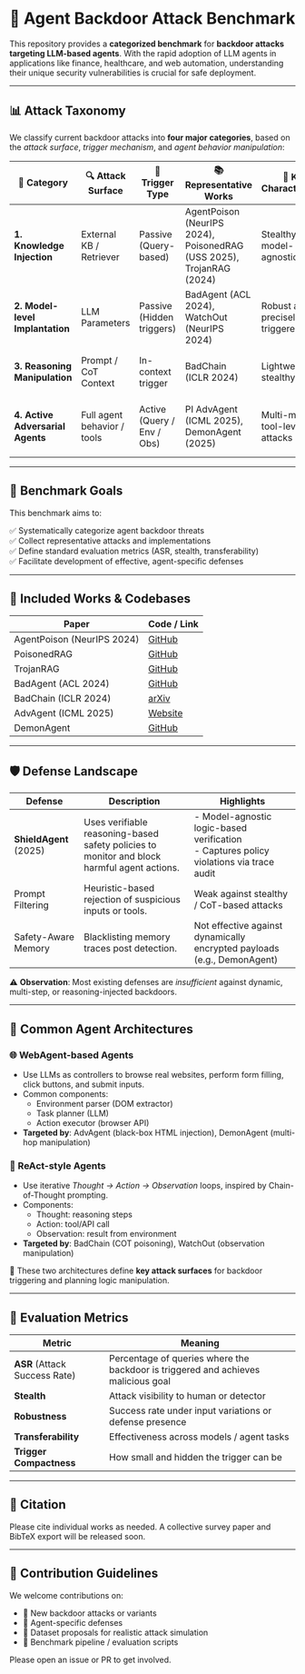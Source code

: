 # 🔐 Agent Backdoor Attack Benchmark

This repository provides a **categorized benchmark** for **backdoor attacks targeting LLM-based agents**. With the rapid adoption of LLM agents in applications like finance, healthcare, and web automation, understanding their unique security vulnerabilities is crucial for safe deployment.

---

## 📊 Attack Taxonomy

We classify current backdoor attacks into **four major categories**, based on the *attack surface*, *trigger mechanism*, and *agent behavior manipulation*:

| 🧩 Category | 🔍 Attack Surface | 🎯 Trigger Type | 📚 Representative Works | 🧠 Key Characteristics | 🛡 Defense Challenges |
|------------|------------------|----------------|-------------------------|------------------------|-----------------------|
| **1. Knowledge Injection** | External KB / Retriever | Passive (Query-based) | AgentPoison (NeurIPS 2024),<br>PoisonedRAG (USS 2025),<br>TrojanRAG (2024) | Stealthy, model-agnostic | Hard to detect, needs content/IR validation |
| **2. Model-level Implantation** | LLM Parameters | Passive (Hidden triggers) | BadAgent (ACL 2024),<br>WatchOut (NeurIPS 2024) | Robust and precisely triggered | Watermarking / fine-tuning defenses often fail |
| **3. Reasoning Manipulation** | Prompt / CoT Context | In-context trigger | BadChain (ICLR 2024) | Lightweight, stealthy | Requires trace-level consistency checking |
| **4. Active Adversarial Agents** | Full agent behavior / tools | Active (Query / Env / Obs) | PI AdvAgent (ICML 2025),<br>DemonAgent (2025) | Multi-modal tool-level attacks | Costly to simulate and hard to generalize defenses |

---

## 🧪 Benchmark Goals

This benchmark aims to:

✅ Systematically categorize agent backdoor threats  
✅ Collect representative attacks and implementations  
✅ Define standard evaluation metrics (ASR, stealth, transferability)  
✅ Facilitate development of effective, agent-specific defenses

---

## 📂 Included Works & Codebases

| Paper | Code / Link |
|-------|-------------|
| AgentPoison (NeurIPS 2024) | [GitHub](https://github.com/BillChan226/AgentPoison) |
| PoisonedRAG | [GitHub](https://github.com/sleeepeer/PoisonedRAG) |
| TrojanRAG | [GitHub](https://github.com/Charles-ydd/TrojanRAG) |
| BadAgent (ACL 2024) | [GitHub](https://github.com/DPamK/BadAgent) |
| BadChain (ICLR 2024) | [arXiv](https://arxiv.org/abs/2401.12242) |
| AdvAgent (ICML 2025) | [Website](https://ai-secure.github.io/AdvAgent) |
| DemonAgent | [GitHub](https://github.com/whfeLingYu/DemonAgent) |

---

## 🛡️ Defense Landscape

| Defense | Description | Highlights |
|---------|-------------|------------|
| **ShieldAgent** (2025) | Uses verifiable reasoning-based safety policies to monitor and block harmful agent actions. | - Model-agnostic logic-based verification <br> - Captures policy violations via trace audit |
| Prompt Filtering | Heuristic-based rejection of suspicious inputs or tools. | Weak against stealthy / CoT-based attacks |
| Safety-Aware Memory | Blacklisting memory traces post detection. | Not effective against dynamically encrypted payloads (e.g., DemonAgent) |

⚠️ **Observation**: Most existing defenses are *insufficient* against dynamic, multi-step, or reasoning-injected backdoors.

---

## 🧠 Common Agent Architectures

### 🌐 WebAgent-based Agents

- Use LLMs as controllers to browse real websites, perform form filling, click buttons, and submit inputs.
- Common components:
  - Environment parser (DOM extractor)
  - Task planner (LLM)
  - Action executor (browser API)
- **Targeted by**: AdvAgent (black-box HTML injection), DemonAgent (multi-hop manipulation)

### 🔁 ReAct-style Agents

- Use iterative *Thought → Action → Observation* loops, inspired by Chain-of-Thought prompting.
- Components:
  - Thought: reasoning steps
  - Action: tool/API call
  - Observation: result from environment
- **Targeted by**: BadChain (COT poisoning), WatchOut (observation manipulation)

🧩 These two architectures define **key attack surfaces** for backdoor triggering and planning logic manipulation.

---

## 🧠 Evaluation Metrics

| Metric | Meaning |
|--------|---------|
| **ASR** (Attack Success Rate) | Percentage of queries where the backdoor is triggered and achieves malicious goal |
| **Stealth** | Attack visibility to human or detector |
| **Robustness** | Success rate under input variations or defense presence |
| **Transferability** | Effectiveness across models / agent tasks |
| **Trigger Compactness** | How small and hidden the trigger can be |

---

## 📌 Citation

Please cite individual works as needed. A collective survey paper and BibTeX export will be released soon.

---

## 🤝 Contribution Guidelines

We welcome contributions on:

- 📌 New backdoor attacks or variants  
- 🧪 Agent-specific defenses  
- 📁 Dataset proposals for realistic attack simulation  
- 🔧 Benchmark pipeline / evaluation scripts

Please open an issue or PR to get involved.
